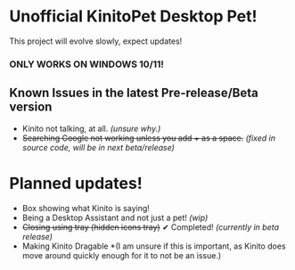 # Unofficial KinitoPet Desktop Pet!
This project will evolve slowly, expect updates!

### ONLY WORKS ON WINDOWS 10/11!

## Known Issues in the latest Pre-release/Beta version
* Kinito not talking, at all. *(unsure why.)*
* ~~Searching Google not working unless you add + as a space.~~ *(fixed in source code, will be in next beta/release)*


# Planned updates!
* Box showing what Kinito is saying!
* Being a Desktop Assistant and not just a pet! *(wip)*
* ~~Closing using tray (hidden icons tray)~~ ✔ Completed! *(currently in beta release)*
* Making Kinito Dragable *(I am unsure if this is important, as Kinito does move around quickly enough for it to not be an issue.)
